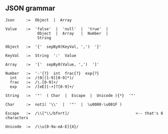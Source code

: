 ## JSON grammar ##

    Json     :=  Object  |  Array

    Value    :=  'false'  |  'null'  |  'true'  |  
                  Object  |  Array   |  Number  |  
                  String
 
    Object   :=  '{'  sepBy0(KeyVal, ',')  '}'
    
    KeyVal   :=  String  ':'  Value
 
    Array    :=  '['  sepBy0(Value, ',')  ']'
 
    Number   :=  '-'{?}  int  frac{?}  exp{?}
      int    :=  /(0|[1-9][0-9]*)/
      frac   :=  /\.[0-9]+/
      exp    :=  /[eE][-+]?[0-9]+/
 
    String   :=  '"'  ( Char  |  Escape  |  Unicode ){*}  '"'

    Char     :=  not1( '\\'  |  '"'  |  \u0000-\u001F )

    Escape   :=  /\\["\\/bfnrt]/                             <-- that's 8 characters

    Unicode  :=  /\\u[0-9a-eA-E]{4}/

